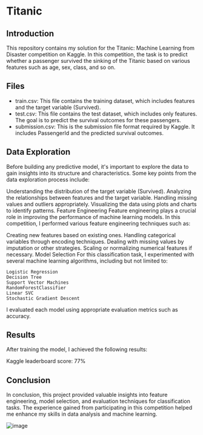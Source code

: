 # Titanic
## Introduction
This repository contains my solution for the Titanic: Machine Learning from Disaster competition on Kaggle. In this competition, the task is to predict whether a passenger survived the sinking of the Titanic based on various features such as age, sex, class, and so on.
## Files

* train.csv: This file contains the training dataset, which includes features and the target variable (Survived).
* test.csv: This file contains the test dataset, which includes only features. The goal is to predict the survival outcomes for these passengers.
* submission.csv: This is the submission file format required by Kaggle. It includes PassengerId and the predicted survival outcomes.

## Data Exploration
Before building any predictive model, it's important to explore the data to gain insights into its structure and characteristics. Some key points from the data exploration process include:

Understanding the distribution of the target variable (Survived).
Analyzing the relationships between features and the target variable.
Handling missing values and outliers appropriately.
Visualizing the data using plots and charts to identify patterns.
Feature Engineering
Feature engineering plays a crucial role in improving the performance of machine learning models. In this competition, I performed various feature engineering techniques such as:

Creating new features based on existing ones.
Handling categorical variables through encoding techniques.
Dealing with missing values by imputation or other strategies.
Scaling or normalizing numerical features if necessary.
Model Selection
For this classification task, I experimented with several machine learning algorithms, including but not limited to:
```
Logistic Regression
Decision Tree
Support Vector Machines
RandomForestClassifier
Linear SVC
Stochastic Gradient Descent
```

I evaluated each model using appropriate evaluation metrics such as accuracy.

## Results
After training the model, I achieved the following results:

Kaggle leaderboard score: 77%
## Conclusion
In conclusion, this project provided valuable insights into feature engineering, model selection, and evaluation techniques for classification tasks. The experience gained from participating in this competition helped me enhance my skills in data analysis and machine learning.

![image](https://github.com/AyaAHabiba/Titanic/assets/100422522/41d10e34-e467-4081-9eaa-cd64ef5ca2e7)

